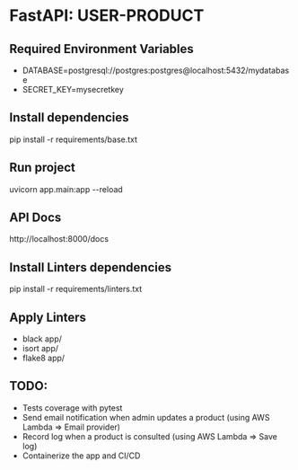 # FastAPI: USER-PRODUCT

## Required Environment Variables
- DATABASE=postgresql://postgres:postgres@localhost:5432/mydatabase
- SECRET_KEY=mysecretkey

## Install dependencies
pip install -r requirements/base.txt

## Run project
uvicorn app.main:app --reload

## API Docs
http://localhost:8000/docs

## Install Linters dependencies
pip install -r requirements/linters.txt

## Apply Linters
- black app/
- isort app/
- flake8 app/

## TODO:
- Tests coverage with pytest
- Send email notification when admin updates a product (using AWS Lambda => Email provider)
- Record log when a product is consulted (using AWS Lambda => Save log)
- Containerize the app and CI/CD